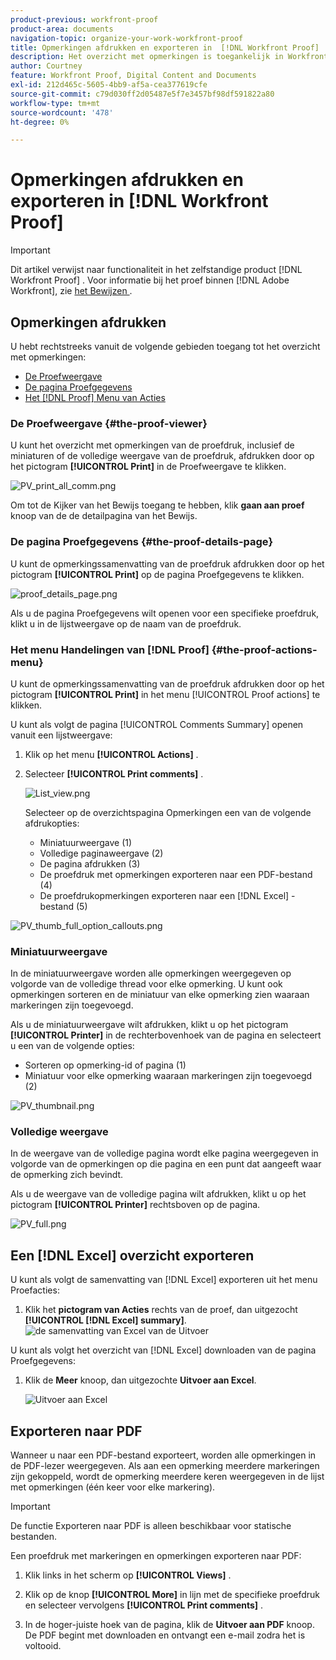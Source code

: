 ```yaml
---
product-previous: workfront-proof
product-area: documents
navigation-topic: organize-your-work-workfront-proof
title: Opmerkingen afdrukken en exporteren in  [!DNL Workfront Proof]
description: Het overzicht met opmerkingen is toegankelijk in Workfront Proof.
author: Courtney
feature: Workfront Proof, Digital Content and Documents
exl-id: 212d465c-5605-4bb9-af5a-cea377619cfe
source-git-commit: c79d030ff2d05487e5f7e3457bf98df591822a80
workflow-type: tm+mt
source-wordcount: '478'
ht-degree: 0%

---
```


# Opmerkingen afdrukken en exporteren in [!DNL Workfront Proof]

<!-- Audited: 4/2025 -->

>[!IMPORTANT]
>
>Dit artikel verwijst naar functionaliteit in het zelfstandige product [!DNL Workfront Proof] . Voor informatie bij het proef binnen [!DNL Adobe Workfront], zie [ het Bewijzen ](../../../review-and-approve-work/proofing/proofing.md).

## Opmerkingen afdrukken

U hebt rechtstreeks vanuit de volgende gebieden toegang tot het overzicht met opmerkingen:

* [De Proefweergave](#the-proof-viewer)
* [De pagina Proefgegevens](#the-proof-details-page)
* [Het  [!DNL Proof]  Menu van Acties](#the-proof-actions-menu)

### De Proefweergave {#the-proof-viewer}

U kunt het overzicht met opmerkingen van de proefdruk, inclusief de miniaturen of de volledige weergave van de proefdruk, afdrukken door op het pictogram **[!UICONTROL Print]** in de Proefweergave te klikken.

![ PV_print_all_comm.png ](assets/pv-print-all-comm-350x158.png)

Om tot de Kijker van het Bewijs toegang te hebben, klik **gaan aan proef** knoop van de de detailpagina van het Bewijs.

### De pagina Proefgegevens {#the-proof-details-page}

U kunt de opmerkingssamenvatting van de proefdruk afdrukken door op het pictogram **[!UICONTROL Print]** op de pagina Proefgegevens te klikken.

![ proof_details_page.png ](assets/proof-details-page-350x231.png)

Als u de pagina Proefgegevens wilt openen voor een specifieke proefdruk, klikt u in de lijstweergave op de naam van de proefdruk.

### Het menu Handelingen van [!DNL Proof] {#the-proof-actions-menu}

U kunt de opmerkingssamenvatting van de proefdruk afdrukken door op het pictogram **[!UICONTROL Print]** in het menu [!UICONTROL Proof actions] te klikken.

U kunt als volgt de pagina [!UICONTROL Comments Summary] openen vanuit een lijstweergave:

1. Klik op het menu **[!UICONTROL Actions]** .
1. Selecteer **[!UICONTROL Print comments]** .

   ![ List_view.png ](assets/list-view-350x155.png)

   Selecteer op de overzichtspagina Opmerkingen een van de volgende afdrukopties:

   * Miniatuurweergave (1)
   * Volledige paginaweergave (2)
   * De pagina afdrukken (3)
   * De proefdruk met opmerkingen exporteren naar een PDF-bestand (4)
   * De proefdrukopmerkingen exporteren naar een [!DNL Excel] -bestand (5)

![ PV_thumb_full_option_callouts.png ](assets/pv-thumb-full-option-callouts-350x154.png)

### Miniatuurweergave

In de miniatuurweergave worden alle opmerkingen weergegeven op volgorde van de volledige thread voor elke opmerking. U kunt ook opmerkingen sorteren en de miniatuur van elke opmerking zien waaraan markeringen zijn toegevoegd.

Als u de miniatuurweergave wilt afdrukken, klikt u op het pictogram **[!UICONTROL Printer]** in de rechterbovenhoek van de pagina en selecteert u een van de volgende opties:

* Sorteren op opmerking-id of pagina (1)
* Miniatuur voor elke opmerking waaraan markeringen zijn toegevoegd (2)

![ PV_thumbnail.png ](assets/pv-thumbnail-350x290.png)

### Volledige weergave

In de weergave van de volledige pagina wordt elke pagina weergegeven in volgorde van de opmerkingen op die pagina en een punt dat aangeeft waar de opmerking zich bevindt.

Als u de weergave van de volledige pagina wilt afdrukken, klikt u op het pictogram **[!UICONTROL Printer]** rechtsboven op de pagina.

![ PV_full.png ](assets/pv-full-350x347.png)

## Een [!DNL Excel] overzicht exporteren

U kunt als volgt de samenvatting van [!DNL Excel] exporteren uit het menu Proefacties:

1. Klik het **pictogram van Acties** rechts van de proef, dan uitgezocht **[!UICONTROL [!DNL Excel] summary]**.
   ![ de samenvatting van Excel van de Uitvoer ](assets/excel-summary-option.png)

U kunt als volgt het overzicht van [!DNL Excel] downloaden van de pagina Proefgegevens:

1. Klik de **Meer** knoop, dan uitgezochte **Uitvoer aan Excel**.

   ![ Uitvoer aan Excel ](assets/export-to-excel.png)

## Exporteren naar PDF

Wanneer u naar een PDF-bestand exporteert, worden alle opmerkingen in de PDF-lezer weergegeven. Als aan een opmerking meerdere markeringen zijn gekoppeld, wordt de opmerking meerdere keren weergegeven in de lijst met opmerkingen (één keer voor elke markering).

>[!IMPORTANT]
>
>De functie Exporteren naar PDF is alleen beschikbaar voor statische bestanden.

Een proefdruk met markeringen en opmerkingen exporteren naar PDF:

1. Klik links in het scherm op **[!UICONTROL Views]** .
1. Klik op de knop **[!UICONTROL More]** in lijn met de specifieke proefdruk en selecteer vervolgens **[!UICONTROL Print comments]** .

1. In de hoger-juiste hoek van de pagina, klik de **Uitvoer aan PDF** knoop. De PDF begint met downloaden en ontvangt een e-mail zodra het is voltooid.
